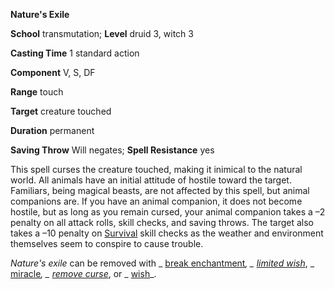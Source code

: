  **Nature's Exile**

**School** transmutation; **Level** druid 3, witch 3

**Casting Time** 1 standard action

**Component** V, S, DF

**Range** touch

**Target** creature touched

**Duration** permanent

**Saving Throw** Will negates; **Spell Resistance** yes

This spell curses the creature touched, making it inimical to the natural world. All animals have an initial attitude of hostile toward the target. Familiars, being magical beasts, are not affected by this spell, but animal companions are. If you have an animal companion, it does not become hostile, but as long as you remain cursed, your animal companion takes a –2 penalty on all attack rolls, skill checks, and saving throws. The target also takes a –10 penalty on [Survival](../../skills/survival.html#_survival) skill checks as the weather and environment themselves seem to conspire to cause trouble.

_Nature's exile_ can be removed with _ [break enchantment](../../spells/breakEnchantment.html#_break-enchantment)_, _ [limited wish](../../spells/limitedWish.html#_limited-wish)_, _ [miracle](../../spells/miracle.html#_miracle)_, _ [remove curse](../../spells/removeCurse.html#_remove-curse)_, or _ [wish](../../spells/wish.html#_wish)_.

